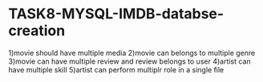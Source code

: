 # TASK8-MYSQL-IMDB-databse-creation
1)movie should have multiple media 2)movie can belongs to multiple genre 3)movie can have multiple review and review belongs to user 4)artist can have multiple skill 5)artist can perform multiplr role in a single file
